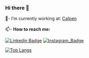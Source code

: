  <!-- [![profile](https://cr-ss-service.azurewebsites.net/api/ScreenShot?widget=summary&username=Esqulo)]() -->

### Hi there 👋

💼- I’m currently working at: <!-- [![Calpen](https://www.calpen.com.br/wp-content/uploads/2021/06/LOGO-CALPEN.svg) --> [Calpen](https://www.calpen.com.br/)<br/>
<br/>
📫- <b>How to reach me:</b> <br/>


[![Linkedin Badge](https://img.shields.io/badge/%20-LinkedIn-blue?style=for-the-badge&logo=linkedin)](https://www.linkedin.com/in/juancunha2000/)
[![Instagram_Badge](https://img.shields.io/badge/-Instagram-ddd?style=for-the-badge&logo=instagram)](https://www.instagram.com/juan_edc/)

<!--- 🌱 I’m currently learning ...
 👯 I’m looking to collaborate on ...
 🤔 I’m looking for help with ...
 💬 Ask me about ...
- 😄 Pronouns: ...
- ⚡ Fun fact: ...-->

<!-- [![Juan's github stats](https://github-readme-stats.vercel.app/api?username=Esqulo&show_icons=true&theme=radical)](https://github.com/anuraghazra/github-readme-stats) -->

<!-- [![stats](https://cr-skills-chart-widget.azurewebsites.net/api/api?username=Esqulo)]() -->
[![Top Langs](https://github-readme-stats.vercel.app/api/top-langs/?username=Esqulo&layout=compact&theme=tokyonight)](https://github.com/anuraghazra/github-readme-stats)
